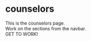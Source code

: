 # counselors
This is the counselors page.
<br>
Work on the sections from the navbar.
<br>
GET TO WORK!
